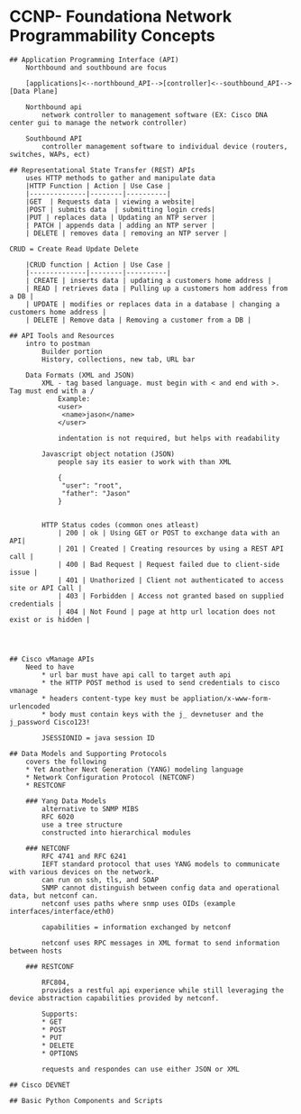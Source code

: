 # CCNP- Foundationa Network Programmability Concepts
	
	## Application Programming Interface (API)
		Northbound and southbound are focus
		
		[applications]<--northbound_API-->[controller]<--southbound_API-->[Data Plane]

		Northbound api
			network controller to management software (EX: Cisco DNA center gui to manage the network controller)
			
		Southbound API
			controller management software to individual device (routers, switches, WAPs, ect)
			
	## Representational State Transfer (REST) APIs
		uses HTTP methods to gather and manipulate data
		|HTTP Function | Action | Use Case |
		|--------------|--------|----------|
		|GET  | Requests data | viewing a website|
		|POST | submits data  | submitting login creds|
		|PUT | replaces data | Updating an NTP server |
		| PATCH | appends data | adding an NTP server |
		| DELETE | removes data | removing an NTP server |
		
	CRUD = Create Read Update Delete
		
		|CRUD function | Action | Use Case |
		|--------------|--------|----------|
		| CREATE | inserts data | updating a customers home address |
		| READ | retrieves data | Pulling up a customers hom address from a DB |
		| UPDATE | modifies or replaces data in a database | changing a customers home address |
		| DELETE | Remove data | Removing a customer from a DB | 

	## API Tools and Resources
		intro to postman
			Builder portion
			History, collections, new tab, URL bar

		Data Formats (XML and JSON) 
			XML - tag based language. must begin with < and end with >. Tag must end with a /
				Example: 
				<user>
			 	 <name>jason</name>
				</user>

				indentation is not required, but helps with readability

			Javascript object notation (JSON)
				people say its easier to work with than XML
				
				{
				 "user": "root", 
				 "father": "Jason"
				}
				

			HTTP Status codes (common ones atleast)
				| 200 | ok | Using GET or POST to exchange data with an API|
				| 201 | Created | Creating resources by using a REST API call |
				| 400 | Bad Request | Request failed due to client-side issue | 
				| 401 | Unathorized | Client not authenticated to access site or API Call |
				| 403 | Forbidden | Access not granted based on supplied credentials | 
				| 404 | Not Found | page at http url location does not exist or is hidden |
				
				
			
			
	## Cisco vManage APIs
		Need to have
			* url bar must have api call to target auth api
			* the HTTP POST method is used to send credentials to cisco vmanage
			* headers content-type key must be appliation/x-www-form-urlencoded
			* body must contain keys with the j_ devnetuser and the j_password Cisco123!
			
			JSESSIONID = java session ID
			
	## Data Models and Supporting Protocols
		covers the following
		* Yet Another Next Generation (YANG) modeling language
		* Network Configuration Protocol (NETCONF)
		* RESTCONF

		### Yang Data Models
			alternative to SNMP MIBS
			RFC 6020
			use a tree structure
			constructed into hierarchical modules

		### NETCONF
			RFC 4741 and RFC 6241
			IEFT standard protocol that uses YANG models to communicate with various devices on the network. 
			can run on ssh, tls, and SOAP
			SNMP cannot distinguish between config data and operational data, but netconf can. 
			netconf uses paths where snmp uses OIDs (example interfaces/interface/eth0)

			capabilities = information exchanged by netconf
			
			netconf uses RPC messages in XML format to send information between hosts
		
		### RESTCONF
			
			RFC804, 
			provides a restful api experience while still leveraging the device abstraction capabilities provided by netconf. 
			
			Supports:
			* GET
			* POST
			* PUT
			* DELETE
			* OPTIONS
			
			requests and respondes can use either JSON or XML
			
	## Cisco DEVNET
		
	## Basic Python Components and Scripts
		
			
			
			
		
		